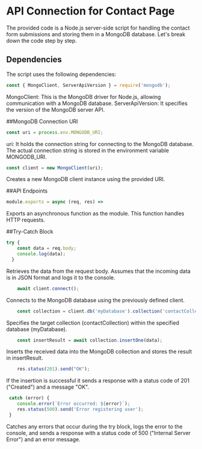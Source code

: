 # API Connection for Contact Page

The provided code is a Node.js server-side script for handling the contact form submissions and storing them in a MongoDB database. Let's break down the code step by step.

## Dependencies

The script uses the following dependencies:

```javascript
const { MongoClient, ServerApiVersion } = require('mongodb');
```
MongoClient: This is the MongoDB driver for Node.js, allowing communication with a MongoDB database.
ServerApiVersion: It specifies the version of the MongoDB server API.

##MongoDB Connection URI

```javascript
const uri = process.env.MONGODB_URI;
```
uri: It holds the connection string for connecting to the MongoDB database. The actual connection string is stored in the environment variable MONGODB_URI.

```javascript
const client = new MongoClient(uri);
```
Creates a new MongoDB client instance using the provided URI.

##API Endpoints
```javascript
module.exports = async (req, res) =>
```
Exports an asynchronous function as the module. This function handles HTTP requests.

##Try-Catch Block
```javascript
try {
    const data = req.body;
    console.log(data);
  }
```
Retrieves the data from the request body. Assumes that the incoming data is in JSON format and logs it to the console.

```javascript
    await client.connect();
```
Connects to the MongoDB database using the previously defined client.

```javascript
    const collection = client.db('myDatabase').collection('contactCollection');
```
Specifies the target collection (contactCollection) within the specified database (myDatabase).

```javascript
    const insertResult = await collection.insertOne(data);
```
Inserts the received data into the MongoDB collection and stores the result in insertResult.

```javascript
    res.status(201).send("OK");
```
If the insertion is successful it sends a response with a status code of 201 ("Created") and a message "OK".

```javascript
 catch (error) {
    console.error(`Error occurred: ${error}`);
    res.status(500).send('Error registering user');
 }
```

Catches any errors that occur during the try block, logs the error to the console, and sends a response with a status code of 500 ("Internal Server Error") and an error message.
